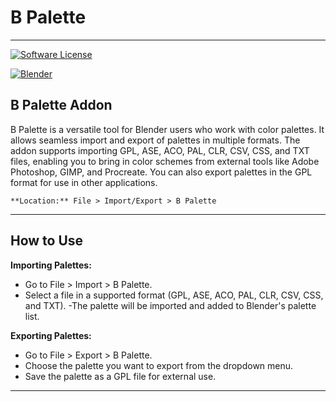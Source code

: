 # B Palette

---
[![Software License](https://img.shields.io/badge/license-GPL-brightgreen.svg?style=flat-square)](LICENSE.md)
<p>
    <a href="#table"><img alt="Blender"
            src="https://img.shields.io/badge/Blender-gray?logo=blender&style=flat-square" /></a>
</p>

## B Palette Addon
 B Palette is a versatile tool for Blender users who work with color palettes. It allows seamless import and export of palettes in multiple formats. The addon supports importing GPL, ASE, ACO, PAL, CLR, CSV, CSS, and TXT files, enabling you to bring in color schemes from external tools like Adobe Photoshop, GIMP, and Procreate. You can also export palettes in the GPL format for use in other applications. 

    **Location:** File > Import/Export > B Palette

---

## How to Use

 **Importing Palettes:**
- Go to File > Import > B Palette.
- Select a file in a supported format (GPL, ASE, ACO, PAL, CLR, CSV, CSS, and TXT).
-The palette will be imported and added to Blender's palette list.

 **Exporting Palettes:**
- Go to File > Export > B Palette.
- Choose the palette you want to export from the dropdown menu.
- Save the palette as a GPL file for external use.

---
